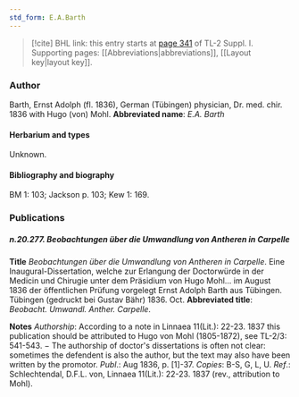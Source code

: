 ```yaml
---
std_form: E.A.Barth
---
```


> [!cite] BHL link: this entry starts at [page 341](https://www.biodiversitylibrary.org/page/33265068) of TL-2 Suppl. I.
> Supporting pages: [[Abbreviations|abbreviations]], [[Layout key|layout key]].

### Author

Barth, Ernst Adolph (fl. 1836), German (Tübingen) physician, Dr. med. chir. 1836 with Hugo (von) Mohl. 
**Abbreviated name**: *E.A. Barth*

#### Herbarium and types

Unknown.

#### Bibliography and biography

BM 1: 103; Jackson p. 103; Kew 1: 169.

### Publications

##### n.20.277. Beobachtungen über die Umwandlung von Antheren in Carpelle

**Title**
*Beobachtungen über die Umwandlung von Antheren in Carpelle*. Eine Inaugural-Dissertation, welche zur Erlangung der Doctorwürde in der Medicin und Chirugie unter dem Präsidium von Hugo Mohl... im August 1836 der öffentlichen Prüfung vorgelegt Ernst Adolph Barth aus Tübingen. Tübingen (gedruckt bei Gustav Bähr) 1836. Oct.
**Abbreviated title**: *Beobacht. Umwandl. Anther. Carpelle*.

**Notes**
*Authorship*: According to a note in Linnaea 11(Lit.): 22-23. 1837 this publication should be attributed to Hugo von Mohl (1805-1872), see TL-2/3: 541-543. − The authorship of doctor's dissertations is often not clear: sometimes the defendent is also the author, but the text may also have been written by the promotor.
*Publ*.: Aug 1836, p. \[1\]-37. *Copies*: B-S, G, L, U.
*Ref*.: Schlechtendal, D.F.L. von, Linnaea 11(Lit.): 22-23. 1837 (rev., attribution to Mohl).

